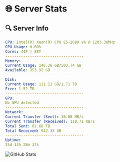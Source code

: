 # 🌐 Server Stats
## 🔍 Server Info
```yaml
CPU: Intel(R) Xeon(R) CPU E5-2699 v4 @ 1203.38MHz
CPU Usage: 0.60%
Cores: 44P | 88T
-----------------------------------
Memory:
Current Usage: 146.36 GB/503.74 GB
Available: 353.92 GB
-----------------------------------
Disk:
Current Usage: 111.11 GB/1.71 TB
Free: 1.52 TB
-----------------------------------
GPU:
No GPU detected
-----------------------------------
Network:
Current Transfer (Sent): 30.08 MB/s
Current Transfer (Received): 119.71 KB/s
Total Sent: 62.68 TB
Total Received: 542.33 GB
-----------------------------------
Uptime:
35d 13h 28m 37s
```
![GitHub Stats](https://img.shields.io/badge/Updated-2025-04-12_10:51:26-blue)